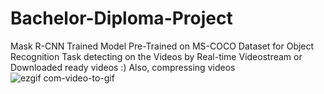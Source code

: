 # Bachelor-Diploma-Project

Mask R-CNN Trained Model Pre-Trained on MS-COCO Dataset for Object Recognition Task detecting on the Videos by Real-time Videostream or Downloaded ready videos :)
Also, compressing videos
![ezgif com-video-to-gif](https://github.com/Dayana-23/Bachelor-Diploma-Project/assets/71818702/7035f482-3bd0-4564-95e9-569759a91f4e)
